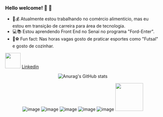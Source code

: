 ### Hello welcome! :clap: :leaves:

- 🔭:moneybag: Atualmente estou trabalhando no comércio alimentício, mas eu estou em transição de carreira para área de tecnologia. 
- :computer::books: Estou aprendendo Front End no Senai no programa "Ford-Enter".
- :doughnut:⚽ Fun fact: Nas horas vagas gosto de praticar esportes como "Futsal" e gosto de cozinhar.

 <img src="https://neoris.com/documents/20126/0/linkedin-logo.png/78636176-b138-7f6c-d1a9-2a9426407cdf?version=1.0&t=1625005730427&imagePreview=1" width="50"> <a href="https://www.linkedin.com/in/izabela-santos-111611109/">Linkedin</a>


<div align="center">

![Anurag's GitHub stats](https://github-readme-stats.vercel.app/api?username=IzabellaSantos93&theme=transparent&show_icons=true) 


</div>


<div align="center">

![image](https://github.com/IzabellaSantos93/IzabellaSantos93/assets/141982188/08c5a166-b2ad-421a-a2fb-652a7655a33b) ![image](https://github.com/IzabellaSantos93/IzabellaSantos93/assets/141982188/a389efcc-6c1c-403d-bc8f-13fdc15e85ef) ![image](https://github.com/IzabellaSantos93/IzabellaSantos93/assets/141982188/d32e6d0c-d601-4c71-92ca-e69d8ce5b4c6) ![image](https://github.com/IzabellaSantos93/IzabellaSantos93/assets/141982188/e2b60aea-8f01-44ad-b823-0e28ebbc6e8e) ![image](https://github.com/IzabellaSantos93/IzabellaSantos93/assets/141982188/17fa022f-6ae2-446a-bd98-bc04051a15e7) <img src="https://git-scm.com/images/logos/downloads/Git-Icon-1788C.png" width="90">

</div>



